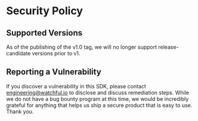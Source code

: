 # Security Policy

## Supported Versions

As of the publishing of the v1.0 tag, we will no longer support release-candidate versions prior to v1. 

## Reporting a Vulnerability

If you discover a vulnerability in this SDK, please contact engineering@watchful.io to disclose and discuss remediation steps. While we do not have a bug bounty program at this time, we would be incredibly grateful for anything that helps us ship a secure product that is easy to use. Thank you.